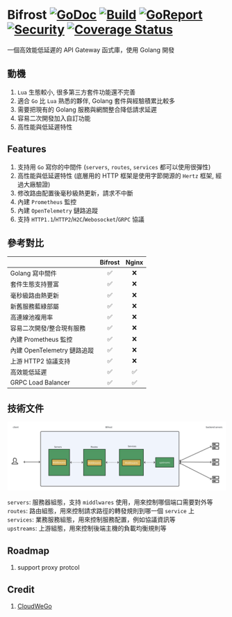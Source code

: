 # Bifrost [![GoDoc][doc-img]][doc] [![Build][ci-img]][ci] [![GoReport][report-img]][report] [![Security][security-img]][security] [![Coverage Status][cov-img]][cov]

一個高效能低延遲的 API Gateway 函式庫，使用 Golang 開發

## 動機

1. `Lua` 生態較小, 很多第三方套件功能還不完善
1. 適合 `Go` 比 `Lua` 熟悉的夥伴, Golang 套件與經驗積累比較多
1. 需要把現有的 Golang 服務與網關整合降低請求延遲
1. 容易二次開發加入自訂功能
1. 高性能與低延遲特性

## Features

1. 支持用 `Go` 寫你的中間件 (`servers`, `routes`, `services` 都可以使用很彈性)
1. 高性能與低延遲特性 (底層用的 HTTP 框架是使用字節開源的 `Hertz` 框架, 經過大廠驗證)
1. 修改路由配置後毫秒級熱更新，請求不中斷
1. 內建 `Prometheus` 監控
1. 內建 `OpenTelemetry` 鏈路追蹤
1. 支持 `HTTP1.1`/`HTTP2`/`H2C`/`Webosocket`/`GRPC` 協議

## 參考對比

|                             | Bifrost | Nginx |
| :-------------------------- | :------: | :---: |
| Golang 寫中間件             |      ✅ |  ❌   |
| 套件生態支持豐富            |      ✅ |  ❌   |
| 毫秒級路由熱更新            |      ✅ |  ❌   |
| 新舊服務藍綠部屬            |      ✅ |  ❌   |
| 高連線池複用率              |      ✅ |  ❌   |
| 容易二次開發/整合現有服務   |      ✅ |  ❌   |
| 內建 Prometheus 監控        |      ✅ |  ❌   |
| 內建 OpenTelemetry 鏈路追蹤 |      ✅ |  ❌   |
| 上游 HTTP2 協議支持         |      ✅ |  ❌   |
| 高效能低延遲                |      ✅ |  ✅   |
| GRPC Load Balancer          |      ✅ |  ✅   |

## 技術文件

![flow](/docs/images/bifrost_arch.png)

`servers`: 服務器組態，支持 `middlwares` 使用，用來控制哪個端口需要對外等 \
`routes`: 路由組態，用來控制請求路徑的轉發規則到哪一個 `service` 上 \
`services`: 業務服務組態，用來控制服務配置，例如協議資訊等 \
`upstreams`: 上游組態，用來控制後端主機的負載均衡規則等

## Roadmap

1. support proxy protcol

## Credit

1. [CloudWeGo](https://www.cloudwego.io/)

[doc-img]: https://godoc.org/github.com/nite-coder/bifrost?status.svg
[doc]: https://pkg.go.dev/github.com/nite-coder/bifrost?tab=doc
[ci-img]: https://github.com/nite-coder/bifrost/actions/workflows/build.yml/badge.svg
[ci]: https://github.com/nite-coder/bifrost/actions
[report-img]: https://goreportcard.com/badge/github.com/nite-coder/bifrost
[report]: https://goreportcard.com/report/github.com/nite-coder/bifrost
[security-img]: https://github.com/nite-coder/bifrost/actions/workflows/codeql-analysis.yml/badge.svg
[security]: https://github.com/nite-coder/bifrost/security
[cov-img]: https://codecov.io/github/nite-coder/bifrost/graph/badge.svg
[cov]: https://codecov.io/github/nite-coder/bifrost
